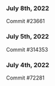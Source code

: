 ### July 8th, 2022

Commit #23661

### July 5th, 2022

Commit #314353


### July 4th, 2022

Commit #72281
